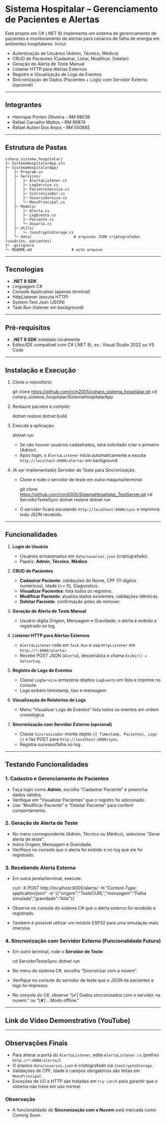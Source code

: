 # Sistema Hospitalar – Gerenciamento de Pacientes e Alertas

Este projeto em C# (.NET 8) implementa um sistema de gerenciamento de pacientes e monitoramento de alertas para cenários de falha de energia em ambientes hospitalares. Inclui:

- Autenticação de Usuários (Admin, Técnico, Médico)  
- CRUD de Pacientes (Cadastrar, Listar, Modificar, Deletar)  
- Geração de Alerta de Teste Manual  
- Listener HTTP para Alertas Externos  
- Registro e Visualização de Logs de Eventos  
- Sincronização de Dados (Pacientes + Logs) com Servidor Externo (opcional)

---

## Integrantes
- Henrique Pontes Olliveira – RM 98036  
- Rafael Carvalho Mattos – RM 99874  
- Rafael Autieri Dos Anjos – RM 550885  

---

## Estrutura de Pastas

```
csharp_sistema_hospitalar/
├─ SistemaHospitalarApp.sln
├─ SistemaHospitalarApp/
│   ├─ Program.cs
│   ├─ Services/
│   │   ├─ AlertaListener.cs
│   │   ├─ LogService.cs
│   │   ├─ PacienteService.cs
│   │   ├─ Sincronizador.cs
│   │   ├─ UsuarioService.cs
│   │   └─ MenuPrincipal.cs
│   ├─ Models/
│   │   ├─ Alerta.cs
│   │   ├─ LogEvento.cs
│   │   ├─ Paciente.cs
│   │   └─ Usuario.cs
│   ├─ Utils/
│   │   └─ JsonCryptoStorage.cs
│   └─ data/                   # arquivos JSON criptografados (usuários, pacientes)
├─ .gitignore
└─ README.md                  # este arquivo
```

---

## Tecnologias

- **.NET 8 SDK**  
- Linguagem C#  
- Console Application (apenas terminal)  
- HttpListener (escuta HTTP)  
- System.Text.Json (JSON)  
- Task.Run (listener em background)  

---

## Pré-requisitos

- **.NET 8 SDK** instalado localmente  
- Editor/IDE compatível com C# (.NET 8), ex.: Visual Studio 2022 ou VS Code  

---

## Instalação e Execução

1. Clone o repositório:

   git clone https://github.com/rcm2005/csharp_sistema_hospitalar.git
   cd csharp_sistema_hospitalar/SistemaHospitalarApp


2. Restaure pacotes e compile:

   dotnet restore
   dotnet build


3. Execute a aplicação:

   dotnet run

   - Se não houver usuários cadastrados, será solicitado criar o primeiro (Admin).  
   - Após login, o `AlertaListener` inicia automaticamente e escuta `http://localhost:6000/alerta/` em background.

4. (A ser implementado) Servidor de Teste para Sincronização:
   - Clone e rode o servidor de teste em outra máquina/terminal:

     git clone https://github.com/rcm2005/SistemaHospitalar_TestServer.git
     cd ServidorTesteSync
     dotnet restore
     dotnet run

   - O servidor ficará escutando `http://localhost:6000/sync` e imprimirá todo JSON recebido.


---

## Funcionalidades

1. **Login de Usuário**  
   - Usuários armazenados em `data/usuarios.json` (criptografado).  
   - Papéis: **Admin**, **Técnico**, **Médico**.

2. **CRUD de Pacientes**
   - **Cadastrar Paciente**: validações de Nome, CPF (11 dígitos numéricos), Idade (>= 0), Diagnóstico.  
   - **Visualizar Pacientes**: lista todos os registros.  
   - **Modificar Paciente**: atualiza dados existentes, validações idênticas.  
   - **Deletar Paciente**: confirmação antes de remover.

3. **Geração de Alerta de Teste Manual**
   - Usuário digita Origem, Mensagem e Gravidade; o alerta é exibido e registrado no log.

4. **Listener HTTP para Alertas Externos**
   - `AlertaListener` roda em `Task.Run` e usa `HttpListener` em `http://*:6000/alerta/`.  
   - Recebe POST JSON (`Alerta`), desserializa e chama `Exibir()` + `SalvarLog`.

5. **Registro de Logs de Eventos**
   - Classe `LogService` armazena objetos `LogEvento` em lista e imprime no console.  
   - Logs exibem timestamp, tipo e mensagem.

6. **Visualização de Relatórios de Logs**
   - Menu “Visualizar Logs de Eventos” lista todos os eventos em ordem cronológica.

7. **Sincronização com Servidor Externo (opcional)**
   - Classe `Sincronizador` monta objeto `{{ Timestamp, Pacientes, Logs }}` e faz POST para `http://localhost:6000/sync`.  
   - Registra sucesso/falha no log.

---

## Testando Funcionalidades

### 1. Cadastro e Gerenciamento de Pacientes
- Faça login como **Admin**, escolha “Cadastrar Paciente” e preencha dados válidos.  
- Verifique em “Visualizar Pacientes” que o registro foi adicionado.  
- Use “Modificar Paciente” e “Deletar Paciente” para conferir comportamento.

### 2. Geração de Alerta de Teste
- No menu correspondente (Admin, Técnico ou Médico), selecione “Gerar alerta de teste”.  
- Insira Origem, Mensagem e Gravidade.  
- Verifique no console que o alerta foi exibido e no log que ele foi registrado.

### 3. Recebendo Alerta Externo
- Em outra janela/terminal, execute:

  curl -X POST http://localhost:6000/alerta/        -H "Content-Type: application/json"        -d '{{"origem":"TesteCURL","mensagem":"Falha simulada","gravidade":"Alta"}}'

- Observe no console do sistema C# que o alerta externo foi recebido e registrado.
- Também é possível utilizar um módulo ESP32 para uma simulação mais imersiva

### 4. Sincronização com Servidor Externo (Funcionalidade Futura)
- Em outro terminal, rode o **Servidor de Teste**:

  cd ServidorTesteSync
  dotnet run

- No menu do sistema C#, escolha “Sincronizar com a nuvem”.  
- Verifique no console do servidor de teste que o JSON de pacientes e logs foi impresso.  
- No console do C#, observe “[✔] Dados sincronizados com o servidor na nuvem.” ou “[✘] ...Modo offline.”

---

## Link do Vídeo Demonstrativo (YouTube)



---

## Observações Finais

- Para alterar a porta do `AlertaListener`, edite `AlertaListener.cs` (prefixo `http://*:6000/alerta/`).  
- O arquivo `data/usuarios.json` é criptografado via `JsonCryptoStorage`.  
- Validações de CPF, idade e campos obrigatórios são feitas em `MenuPrincipal`.  
- Exceções de I/O e HTTP são tratadas em `try-catch` para garantir que o sistema não trave em uso normal.

### Observação

- A funcionalidade de **Sincronização com a Nuvem** está marcada como *Coming Soon*.

